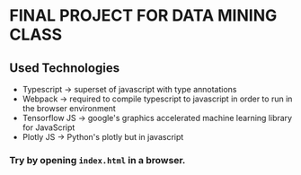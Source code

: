 # FINAL PROJECT FOR DATA MINING CLASS

## Used Technologies

- Typescript -> superset of javascript with type annotations
- Webpack -> required to compile typescript to javascript in order to run in the browser environment
- Tensorflow JS -> google's graphics accelerated machine learning library for JavaScript
- Plotly JS -> Python's plotly but in javascript

### Try by opening `index.html` in a browser.
